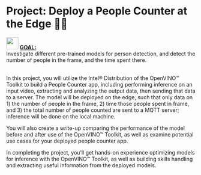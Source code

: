 # Project: Deploy a People Counter at the Edge :guardsman:


<img height="32" width="32" src="https://cdn.jsdelivr.net/npm/simple-icons@latest/icons/simpleicons.svg" /> <ins> **GOAL:** </ins></br> Investigate different pre-trained models for person detection, and detect the number of people in the frame, and the time spent there.</br></br>

In this project, you will utilize the Intel® Distribution of the OpenVINO™ Toolkit to build a People Counter app, including performing inference on an input video, extracting and analyzing the output data, then sending that data to a server. The model will be deployed on the edge, such that only data on 1) the number of people in the frame, 2) time those people spent in frame, and 3) the total number of people counted are sent to a MQTT server; inference will be done on the local machine.

You will also create a write-up comparing the performance of the model before and after use of the OpenVINO™ Toolkit, as well as examine potential use cases for your deployed people counter app.

In completing the project, you’ll get hands-on experience optimizing models for inference with the OpenVINO™ Toolkit, as well as building skills handling and extracting useful information from the deployed models.
